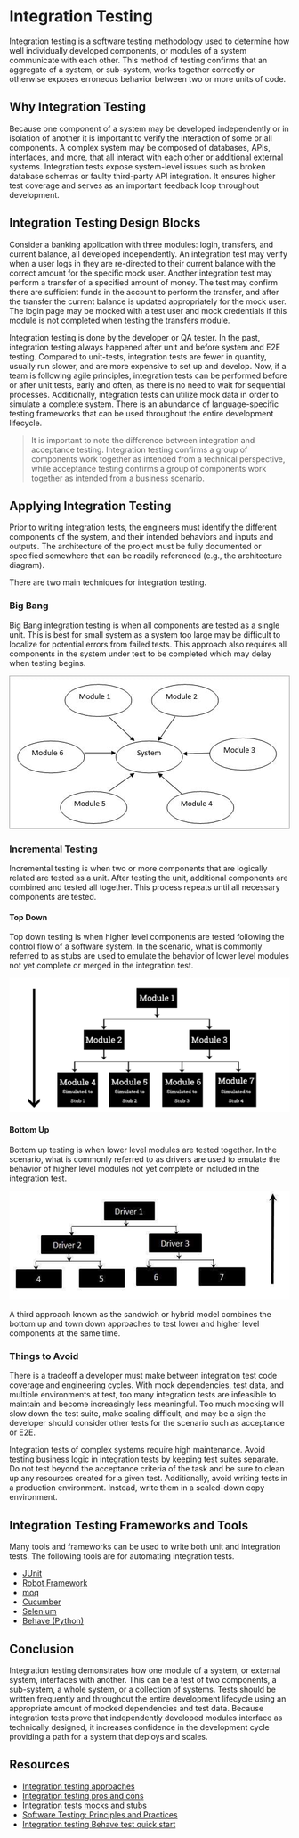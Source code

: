 # Integration Testing

Integration testing is a software testing methodology used to determine how well individually developed components, or modules of a system communicate with each other. This method of testing confirms that an aggregate of a system, or sub-system, works together correctly or otherwise exposes erroneous behavior between two or more units of code.

## Why Integration Testing

Because one component of a system may be developed independently or in isolation of another it is important to verify the interaction of some or all components. A complex system may be composed of databases, APIs, interfaces, and more, that all interact with each other or additional external systems. Integration tests expose system-level issues such as broken database schemas or faulty third-party API integration. It ensures higher test coverage and serves as an important feedback loop throughout development.

## Integration Testing Design Blocks

Consider a banking application with three modules: login, transfers, and current balance, all developed independently. An integration test may verify when a user logs in they are re-directed to their current balance with the correct amount for the specific mock user. Another integration test may perform a transfer of a specified amount of money. The test may confirm there are sufficient funds in the account to perform the transfer, and after the transfer the current balance is updated appropriately for the mock user. The login page may be mocked with a test user and mock credentials if this module is not completed when testing the transfers module.

Integration testing is done by the developer or QA tester. In the past, integration testing always happened after unit and before system and E2E testing. Compared to unit-tests, integration tests are fewer in quantity, usually run slower, and are more expensive to set up and develop. Now, if a team is following agile principles, integration tests can be performed before or after unit tests, early and often, as there is no need to wait for sequential processes. Additionally, integration tests can utilize mock data in order to simulate a complete system. There is an abundance of language-specific testing frameworks that can be used throughout the entire development lifecycle.

> It is important to note the difference between integration and acceptance testing. Integration testing confirms a group of components work together as intended from a technical perspective, while acceptance testing confirms a group of components work together as intended from a business scenario.

## Applying Integration Testing

Prior to writing integration tests, the engineers must identify the different components of the system, and their intended behaviors and inputs and outputs. The architecture of the project must be fully documented or specified somewhere that can be readily referenced (e.g., the architecture diagram).

There are two main techniques for integration testing.

### Big Bang

Big Bang integration testing is when all components are tested as a single unit. This is best for small system as a system too large may be difficult to localize for potential errors from failed tests. This approach also requires all components in the system under test to be completed which may delay when testing begins.

![Big Bang Integration Testing](./images/bigBang.jpg)

### Incremental Testing

Incremental testing is when two or more components that are logically related are tested as a unit. After testing the unit, additional components are combined and tested all together. This process repeats until all necessary components are tested.

#### Top Down

Top down testing is when higher level components are tested following the control flow of a software system. In the scenario, what is commonly referred to as stubs are used to emulate the behavior of lower level modules not yet complete or merged in the integration test.

![Top Down Integration Testing](./images/topDown.png)

#### Bottom Up

Bottom up testing is when lower level modules are tested together. In the scenario, what is commonly referred to as drivers are used to emulate the behavior of higher level modules not yet complete or included in the integration test.

![Bottom Up Integration Testing](./images/bottomUp.jpg)

A third approach known as the sandwich or hybrid model combines the bottom up and town down approaches to test lower and higher level components at the same time.

### Things to Avoid

There is a tradeoff a developer must make between integration test code coverage and engineering cycles. With mock dependencies, test data, and multiple environments at test, too many integration tests are infeasible to maintain and become increasingly less meaningful. Too much mocking will slow down the test suite, make scaling difficult, and may be a sign the developer should consider other tests for the scenario such as acceptance or E2E.

Integration tests of complex systems require high maintenance. Avoid testing business logic in integration tests by keeping test suites separate. Do not test beyond the acceptance criteria of the task and be sure to clean up any resources created for a given test. Additionally, avoid writing tests in a production environment. Instead, write them in a scaled-down copy environment.

## Integration Testing Frameworks and Tools

Many tools and frameworks can be used to write both unit and integration tests. The following tools are for automating integration tests.

- [JUnit](https://junit.org/junit5/)
- [Robot Framework](https://robotframework.org/)
- [moq](https://github.com/moq/moq4)
- [Cucumber](https://cucumber.io/)
- [Selenium](https://www.selenium.dev/)
- [Behave (Python)](https://behave.readthedocs.io/)

## Conclusion

Integration testing demonstrates how one module of a system, or external system, interfaces with another. This can be a test of two components, a sub-system, a whole system, or a collection of systems. Tests should be written frequently and throughout the entire development lifecycle using an appropriate amount of mocked dependencies and test data. Because integration tests prove that independently developed modules interface as technically designed, it increases confidence in the development cycle providing a path for a system that deploys and scales.

## Resources

- [Integration testing approaches](https://www.softwaretestinghelp.com/what-is-integration-testing/)
- [Integration testing pros and cons](https://www.geeksforgeeks.org/software-engineering-integration-testing/)
- [Integration tests mocks and stubs](https://circleci.com/blog/how-to-test-software-part-i-mocking-stubbing-and-contract-testing/)
- [Software Testing: Principles and Practices](https://www.goodreads.com/book/show/21278464-software-testing)
- [Integration testing Behave test quick start](https://github.com/Nick287/Behave-Quick-Start)
